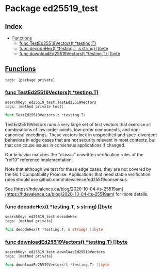 # Package ed25519_test

## Index

* [Functions](#func)
    * [func TestEd25519Vectors(t *testing.T)](#TestEd25519Vectors)
    * [func decodeHex(t *testing.T, s string) []byte](#decodeHex)
    * [func downloadEd25519Vectors(t *testing.T) []byte](#downloadEd25519Vectors)


## <a id="func" href="#func">Functions</a>

```
tags: [package private]
```

### <a id="TestEd25519Vectors" href="#TestEd25519Vectors">func TestEd25519Vectors(t *testing.T)</a>

```
searchKey: ed25519_test.TestEd25519Vectors
tags: [method private test]
```

```Go
func TestEd25519Vectors(t *testing.T)
```

TestEd25519Vectors runs a very large set of test vectors that exercise all combinations of low-order points, low-order components, and non-canonical encodings. These vectors lock in unspecified and spec-divergent behaviors in edge cases that are not security relevant in most contexts, but that can cause issues in consensus applications if changed. 

Our behavior matches the "classic" unwritten verification rules of the "ref10" reference implementation. 

Note that although we test for these edge cases, they are not covered by the Go 1 Compatibility Promise. Applications that need stable verification rules should use github.com/hdevalence/ed25519consensus. 

See [https://hdevalence.ca/blog/2020-10-04-its-25519am](https://hdevalence.ca/blog/2020-10-04-its-25519am) for more details. 

### <a id="decodeHex" href="#decodeHex">func decodeHex(t *testing.T, s string) []byte</a>

```
searchKey: ed25519_test.decodeHex
tags: [method private]
```

```Go
func decodeHex(t *testing.T, s string) []byte
```

### <a id="downloadEd25519Vectors" href="#downloadEd25519Vectors">func downloadEd25519Vectors(t *testing.T) []byte</a>

```
searchKey: ed25519_test.downloadEd25519Vectors
tags: [method private]
```

```Go
func downloadEd25519Vectors(t *testing.T) []byte
```

